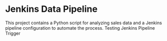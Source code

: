 # Jenkins Data Pipeline

This project contains a Python script for analyzing sales data and a Jenkins pipeline configuration to automate the process.
Testing Jenkins Pipeline Trigger
